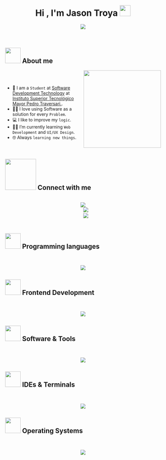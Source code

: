 <h1 align="center">Hi , I'm Jason Troya <img src="https://media.giphy.com/media/hvRJCLFzcasrR4ia7z/giphy.gif" width="35"></h1>
<p align="center">
  <a href="https://github.com/DenverCoder1/readme-typing-svg"><img src="https://readme-typing-svg.herokuapp.com?font=Time+New+Roman&color=%23C8BE25&size=25&center=true&vCenter=true&width=600&height=100&lines=Software+Development+Student;Improving+my+programming;Always+learning+new+things"></a>
</p>

<br>
	
## <picture><img src = "https://github.com/7oSkaaa/7oSkaaa/blob/main/Images/about_me.gif?raw=true" width = 50px></picture> About me

<picture> <img align="right" src="https://github.com/7oSkaaa/7oSkaaa/blob/main/Images/Right_Side.gif?raw=true" width = 250px></picture>

<br><br>

- :school: I am a `Student` at [Software Development Technology](https://institutotraversari.edu.ec/desarrollo-software/) at [Instituto Superior Tecnológico Mayor Pedro Traversari.](https://institutotraversari.edu.ec/).
- :technologist: I love using Software as a solution for every `Problem`.
- :computer: I like to improve my `logic`.
- :student: I’m currently learning `Web Development` and `UI/UX Design`.
- :nerd_face: Always `learning new things`.
<br>

## <picture> <img src="https://github.com/7oSkaaa/7oSkaaa/blob/main/Images/Connect-with-me.gif?raw=true" width="100px"> </picture> Connect with me

<p align="center">
<br/>
    <a href="https://github.com/jasson8084"><img src="https://skillicons.dev/icons?i=github" /><br></a>
	&emsp;
    <a href="mailto:jassontroya13@gmail.com"><img src="https://skillicons.dev/icons?i=gmail" /><br></a>
	&emsp;
    <a href="https://github.com/jasson8084](https://www.instagram.com/j._.son.19/"><img src="https://skillicons.dev/icons?i=instagram" /><br></a>
	&emsp;
</p>

## <picture> <img src = "https://github.com/7oSkaaa/7oSkaaa/blob/main/Images/Programming_Languages.gif?raw=true" width = 50px>  </picture> Programming languages
<p align="center"> 
<br/>
<div align="center">
    <img src="https://skillicons.dev/icons?i=python,javascript,c,php" /><br>
</div>
</p>

## <picture> <img src = "https://github.com/7oSkaaa/7oSkaaa/blob/main/Images/Front_End.gif?raw=true" width = 50px>  </picture> Frontend Development
<p align="center"> 
<br/>
  <div align="center">
    <img src="https://skillicons.dev/icons?i=html,css,javascript" />
</div>
</p>

 ## <picture> <img src = "https://github.com/7oSkaaa/7oSkaaa/blob/main/Images/Software_Tools.gif?raw=true" width = 50px>  </picture> Software & Tools
 
<p align="center">
<br/>
<div align="center">
    <img src="https://skillicons.dev/icons?i=bootstrap,figma,git,firebase,mysql" />
</div>
</p>

 ## <picture> <img src = "https://github.com/7oSkaaa/7oSkaaa/blob/main/Images/IDEs.gif?raw=true" width = 50px>  </picture> IDEs & Terminals
 
<p align="center">
  <br/>
<div align="center">
    <img src="https://skillicons.dev/icons?i=vscode,bash" />
</div>
</p>

 ## <picture> <img src = "https://github.com/7oSkaaa/7oSkaaa/blob/main/Images/OS.gif?raw=true" width = 50px>  </picture> Operating Systems
 
<p align="center">
<br/>
<div align="center">
    <img src="https://skillicons.dev/icons?i=windows,linux" />
</div>
</p>

<br> 

